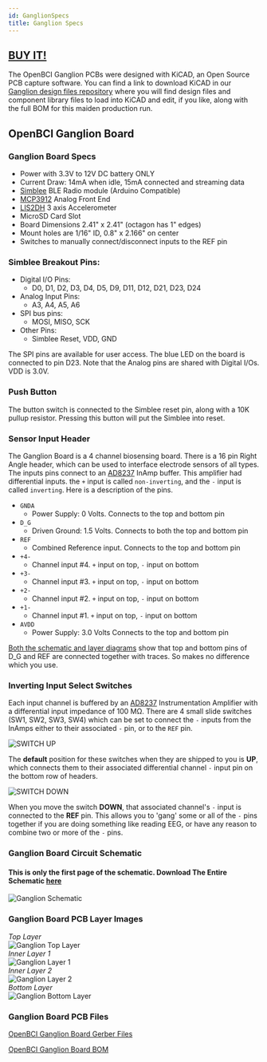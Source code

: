```yaml
---
id: GanglionSpecs
title: Ganglion Specs
---
```

## [BUY IT!](https://shop.openbci.com/collections/frontpage/products/ganglion-board)

The OpenBCI Ganglion PCBs were designed with KiCAD, an Open Source PCB capture software. You can find a link to download KiCAD in our [Ganglion design files repository](https://github.com/OpenBCI/Ganglion_Hardware_Design_Files) where you will find design files and component library files to load into KiCAD and edit, if you like, along with the full BOM for this maiden production run.

## OpenBCI Ganglion Board

### Ganglion Board Specs

-   Power with 3.3V to 12V DC battery ONLY
-   Current Draw: 14mA when idle, 15mA connected and streaming data
-   [Simblee](http://www.simblee.com) BLE Radio module (Arduino Compatible)
-   [MCP3912](http://www.microchip.com/wwwproducts/en/MCP3912) Analog Front End
-   [LIS2DH](http://www.st.com/en/mems-and-sensors/lis2dh.html) 3 axis Accelerometer
-   MicroSD Card Slot
-   Board Dimensions 2.41" x 2.41" (octagon has 1" edges)
-   Mount holes are 1/16" ID, 0.8" x 2.166" on center
-   Switches to manually connect/disconnect inputs to the REF pin

### Simblee Breakout Pins:

-   Digital I/O Pins:
    -   D0, D1, D2, D3, D4, D5, D9, D11, D12, D21, D23, D24
-   Analog Input Pins:
    -   A3, A4, A5, A6
-   SPI bus pins:
    -   MOSI, MISO, SCK
-   Other Pins:
    -   Simblee Reset, VDD, GND

The SPI pins are available for user access. The blue LED on the board is connected to pin D23. Note that the Analog pins are shared with Digital I/Os. VDD is 3.0V.

### Push Button

The button switch is connected to the Simblee reset pin, along with a 10K pullup resistor. Pressing this button will put the Simblee into reset.

### Sensor Input Header

The Ganglion Board is a 4 channel biosensing board. There is a 16 pin Right Angle header, which can be used to interface electrode sensors of all types. The inputs pins connect to an [AD8237](http://www.analog.com/en/products/amplifiers/instrumentation-amplifiers/ad8237.html) InAmp buffer. This amplifier had differential inputs. the `+` input is called `non-inverting`, and the `-` input is called `inverting`. Here is a description of the pins.

-   `GNDA`
    -   Power Supply: 0 Volts. Connects to the top and bottom pin
-   `D_G`
    -   Driven Ground: 1.5 Volts. Connects to both the top and bottom pin
-   `REF`
    -   Combined Reference input. Connects to the top and bottom pin
-   `+4-`
    -   Channel input #4. `+` input on top, `-` input on bottom
-   `+3-`
    -   Channel input #3. `+` input on top, `-` input on bottom
-   `+2-`
    -   Channel input #2. `+` input on top, `-` input on bottom
-   `+1-`
    -   Channel input #1. `+` input on top, `-` input on bottom
-   `AVDD`
    -   Power Supply: 3.0 Volts Connects to the top and bottom pin  

[Both the schematic and layer diagrams](../assets/GanglionImages/ganglion_schematic.png) show that top and bottom pins of D_G and REF are connected together with traces. So makes no difference which you use.

### Inverting Input Select Switches

Each input channel is buffered by an [AD8237](http://www.analog.com/media/en/technical-documentation/data-sheets/AD8237.pdf) Instrumentation Amplifier with a differential input impedance of 100 MΩ. There are 4 small slide switches (SW1, SW2, SW3, SW4) which can be set to connect the `-` inputs from the InAmps either to their associated `-` pin, or to the `REF` pin.  

![SWITCH UP](../assets/GanglionImages/ganglion_SW_UP.png)  

The **default** position for these switches when they are shipped to you is **UP**, which connects them to their associated differential channel `-` input pin on the bottom row of headers.  

![SWITCH DOWN](../assets/GanglionImages/ganglion_SW_DOWN.png)  

When you move the switch **DOWN**, that associated channel's `-` input is connected to the **REF** pin. This allows you to 'gang' some or all of the `-` pins together if you are doing something like reading EEG, or have any reason to combine two or more of the `-` pins.  

### Ganglion Board Circuit Schematic

#### This is only the first page of the schematic. Download The Entire Schematic [here](https://github.com/OpenBCI/Ganglion_Hardware_Design_Files/blob/master/Ganglion_SCH.pdf)

![Ganglion Schematic](../assets/GanglionImages/ganglion_schematic.png)

### Ganglion Board PCB Layer Images

_Top Layer_  
![Ganglion Top Layer](../assets/GanglionImages/ganglion_top.png)  
_Inner Layer 1_  
![Ganglion Layer 1](../assets/GanglionImages/ganglion_layer1.png)  
_Inner Layer 2_  
![Ganglion Layer 2](../assets/GanglionImages/ganglion_layer2.png)  
_Bottom Layer_  
![Ganglion Bottom Layer](../assets/GanglionImages/ganglion_bottom.png)  

### Ganglion Board PCB Files

[OpenBCI Ganglion Board Gerber Files](https://github.com/OpenBCI/Ganglion_Hardware_Design_Files/tree/master/OBCI_Ganglion_Plots)

[OpenBCI Ganglion Board BOM](https://github.com/OpenBCI/Ganglion_Hardware_Design_Files/blob/master/Ganglion_01_BOM.xlsx)
